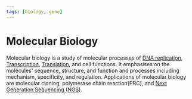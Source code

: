 ```yaml
---
tags: [biology, gene]
---
```


# Molecular Biology

Molecular biology is a study of molecular processes of [DNA replication](202308091148.md),
[Transcription](202308091156.md), [Translation](202308091201.md), and cell
functions. It emphasises on the molecules' sequence, structure, and function and
processes including mechanism, specificity, and regulation. Applications of
molecular biology are molecular cloning, polymerase chain reaction(PRC), and
[Next Generation Sequencing (NGS)](202308171958.md).

